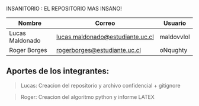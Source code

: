 INSANITORIO : EL REPOSITORIO MAS INSANO!


| Nombre          | Correo                           | Usuario    |
|-----------------|----------------------------------|------------|
| Lucas Maldonado | lucas.maldonado@estudiante.uc.cl | maldovvlol |
| Roger Borges    | rogerborges@estudiante.uc.cl     | oNqughty   |

## Aportes de los integrantes:
> Lucas: Creacion del repositorio y archivo confidencial + gitignore

> Roger: Creacion del algoritmo python y informe LATEX
